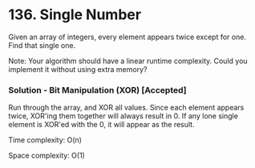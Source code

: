 # 136. Single Number

Given an array of integers, every element appears twice except for one. Find that single one.

Note:
Your algorithm should have a linear runtime complexity. Could you implement it without using extra memory?


### Solution - Bit Manipulation (XOR) [Accepted]

Run through the array, and XOR all values. Since each element appears twice, XOR'ing them together will always result in 0. If any lone single element is XOR'ed with the 0, it will appear as the result.

Time complexity: O(n)

Space complexity: O(1)
